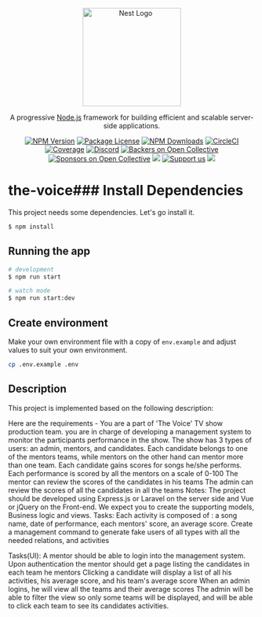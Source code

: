 <p align="center">
  <a href="http://nestjs.com/" target="blank"><img src="https://nestjs.com/img/logo-small.svg" width="200" alt="Nest Logo" /></a>
</p>

[circleci-image]: https://img.shields.io/circleci/build/github/nestjs/nest/master?token=abc123def456
[circleci-url]: https://circleci.com/gh/nestjs/nest

  <p align="center">A progressive <a href="http://nodejs.org" target="_blank">Node.js</a> framework for building efficient and scalable server-side applications.</p>
    <p align="center">
<a href="https://www.npmjs.com/~nestjscore" target="_blank"><img src="https://img.shields.io/npm/v/@nestjs/core.svg" alt="NPM Version" /></a>
<a href="https://www.npmjs.com/~nestjscore" target="_blank"><img src="https://img.shields.io/npm/l/@nestjs/core.svg" alt="Package License" /></a>
<a href="https://www.npmjs.com/~nestjscore" target="_blank"><img src="https://img.shields.io/npm/dm/@nestjs/common.svg" alt="NPM Downloads" /></a>
<a href="https://circleci.com/gh/nestjs/nest" target="_blank"><img src="https://img.shields.io/circleci/build/github/nestjs/nest/master" alt="CircleCI" /></a>
<a href="https://coveralls.io/github/nestjs/nest?branch=master" target="_blank"><img src="https://coveralls.io/repos/github/nestjs/nest/badge.svg?branch=master#9" alt="Coverage" /></a>
<a href="https://discord.gg/G7Qnnhy" target="_blank"><img src="https://img.shields.io/badge/discord-online-brightgreen.svg" alt="Discord"/></a>
<a href="https://opencollective.com/nest#backer" target="_blank"><img src="https://opencollective.com/nest/backers/badge.svg" alt="Backers on Open Collective" /></a>
<a href="https://opencollective.com/nest#sponsor" target="_blank"><img src="https://opencollective.com/nest/sponsors/badge.svg" alt="Sponsors on Open Collective" /></a>
  <a href="https://paypal.me/kamilmysliwiec" target="_blank"><img src="https://img.shields.io/badge/Donate-PayPal-ff3f59.svg"/></a>
    <a href="https://opencollective.com/nest#sponsor"  target="_blank"><img src="https://img.shields.io/badge/Support%20us-Open%20Collective-41B883.svg" alt="Support us"></a>
  <a href="https://twitter.com/nestframework" target="_blank"><img src="https://img.shields.io/twitter/follow/nestframework.svg?style=social&label=Follow"></a>
</p>
  <!--[![Backers on Open Collective](https://opencollective.com/nest/backers/badge.svg)](https://opencollective.com/nest#backer)
  [![Sponsors on Open Collective](https://opencollective.com/nest/sponsors/badge.svg)](https://opencollective.com/nest#sponsor)-->

# the-voice### Install Dependencies

This project needs some dependencies. Let's go install it.

```bash
$ npm install
```

## Running the app

```bash
# development
$ npm run start

# watch mode
$ npm run start:dev

```

## Create environment

Make your own environment file with a copy of `env.example` and adjust values to suit your own environment.

```bash
cp .env.example .env
```

## Description

This project is implemented based on the following description:

Here are the requirements - 
You are a part of 'The Voice' TV show production team. you are in charge of developing a management system to monitor the participants performance in the show.
The show has 3 types of users: an admin, mentors, and candidates.
Each candidate belongs to one of the mentors teams, while mentors on the other hand can mentor more than one team.
Each candidate gains scores for songs he/she performs. Each performance is scored by all the mentors on a scale of 0-100
The mentor can review the scores of the candidates in his teams 
The admin can review the scores of all the candidates in all the teams
Notes:
The project should be developed using Express.js or Laravel on the server side and Vue or jQuery on the Front-end.
We expect you to create the supporting models, Business logic and views. 
Tasks:
Each activity is composed of : a song name, date of performance, each mentors' score, an average score.
Create a management command to generate fake users of all types with all the needed relations, and activities

Tasks(UI):
A mentor should be able to login into the management system.
Upon authentication the mentor should get a page listing the candidates in each team he mentors
Clicking a candidate will display a list of all his activities, his average score, and his team's average score
When an admin logins, he will view all the teams and their average scores
The admin will be able to filter the view so only some teams will be displayed, and will be able to click each team to see its candidates activities.